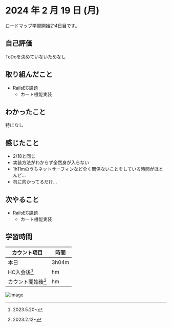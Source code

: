 # 2024 年 2 月 19 日 (月)
ロードマップ学習開始214日目です。

## 自己評価
ToDoを決めていないためなし

## 取り組んだこと
- RailsEC課題
  - カート機能実装

## わかったこと
特になし

## 感じたこと
- 2/18と同じ
- 実装方法がわからず全然身が入らない
- 1h11mのうちネットサーフィンなど全く関係ないことをしている時間がほとんど...
- 机に向かってるだけ...

## 次やること
- RailsEC課題
  - カート機能実装

## 学習時間
|カウント項目|時間|
|----|----|
|本日 |3h04m|
|HC入会後[^1]|hm|
|カウント開始後[^2]|hm|

[^1]: 2023.5.20~
[^2]: 2023.2.12~

![image](https://github.com/nil-ramuda/daily_report/assets/94735931/e2d2dddd-9d72-4ab0-a5b4-8ab284060414)
